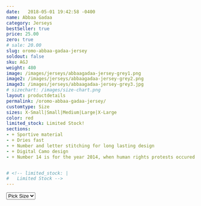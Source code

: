 ```yaml
---
date:   2018-05-01 19:42:58 -0400
name: Abbaa Gadaa
category: Jerseys
bestSeller: true
price: 25.00
zero: true
# sale: 20.00
slug: oromo-abbaa-gadaa-jersey
soldout: false
sku: AGJ
weight: 480
image: /images/jerseys/abbaagadaa-jersey-grey1.png
image2: /images/jerseys/abbaagadaa-jersey-grey2.png
image3: /images/jerseys/abbaagadaa-jersey-grey3.jpg
# sizechart: /images/size-chart.png
layout: productdetails
permalink: /oromo-abbaa-gadaa-jersey/
customtype: Size
sizes: X-Small|Small|Medium|Large|X-Large
color: red
limited_stock: Limited Stock!
sections: 
- + Sportive material
- + Dries fast
- + Number and letter stitching for long lasting design
- + Digital Camo design
- + Number 14 is for the year 2014, when human rights protests occured in 	Ethiopia 


# <!-- limited_stock: |
#   Limited Stock -->
---
```



<select id="my-size">
	 <option selected disabled>Pick Size</option>
	  <option disabled>X-Small</option>
	  <option disabled>Small</option>
	  <option>Medium</option>
	  <option>Large</option>
	  <option>X-Large</option>
</select>